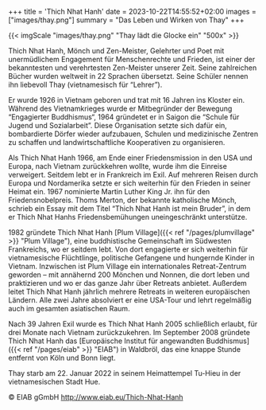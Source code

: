 +++
title = 'Thich Nhat Hanh'
date = 2023-10-22T14:55:52+02:00
images = ["images/thay.png"]
summary = "Das Leben und Wirken von Thay"
+++

{{< imgScale "images/thay.png" "Thay lädt die Glocke ein" "500x" >}}

Thich Nhat Hanh, Mönch und Zen-Meister, Gelehrter und Poet mit unermüdlichem Engagement für Menschenrechte und Frieden, ist einer der bekanntesten und verehrtesten Zen-Meister unserer Zeit. Seine zahlreichen Bücher wurden weltweit in 22 Sprachen übersetzt. Seine Schüler nennen ihn liebevoll Thay (vietnamesisch für “Lehrer”).

Er wurde 1926 in Vietnam geboren und trat mit 16 Jahren ins Kloster ein. Während des Vietnamkrieges wurde er Mitbegründer der Bewegung “Engagierter Buddhismus“, 1964 gründetet er in Saigon die “Schule für Jugend und Sozialarbeit”. Diese Organisation setzte sich dafür ein, bombardierte Dörfer wieder aufzubauen, Schulen und medizinische Zentren zu schaffen und landwirtschaftliche Kooperativen zu organisieren.

Als Thich Nhat Hanh 1966, am Ende einer Friedensmission in den USA und Europa, nach Vietnam zurückkehren wollte, wurde ihm die Einreise verweigert. Seitdem lebt er in Frankreich im Exil. Auf mehreren Reisen durch Europa und Nordamerika setzte er sich weiterhin für den Frieden in seiner Heimat ein. 1967 nominierte Martin Luther King Jr. ihn für den Friedensnobelpreis. Thoms Merton, der bekannte katholische Mönch, schrieb ein Essay mit dem Titel “Thich Nhat Hanh ist mein Bruder”, in dem er Thich Nhat Hanhs Friedensbemühungen uneingeschränkt unterstütze.

1982 gründete Thich Nhat Hanh [Plum Village]({{< ref "/pages/plumvillage" >}} "Plum Village"), eine buddhistische Gemeinschaft im Südwesten Frankreichs, wo er seitdem lebt. Von dort engagierte er sich weiterhin für vietnamesische Flüchtlinge, politische Gefangene und hungernde Kinder in Vietnam. Inzwischen ist Plum Village ein internationales Retreat-Zentrum geworden – mit annähernd 200 Mönchen und Nonnen, die dort leben und praktizieren und wo er das ganze Jahr über Retreats anbietet. Außerdem leitet Thich Nhat Hanh jährlich mehrere Retreats in weiteren europäischen Ländern. Alle zwei Jahre absolviert er eine USA-Tour und lehrt regelmäßig auch im gesamten asiatischen Raum.

Nach 39 Jahren Exil wurde es Thich Nhat Hanh 2005 schließlich erlaubt, für drei Monate nach Vietnam zurückzukehren.
Im September 2008 gründete Thich Nhat Hanh das [Europäische Institut für angewandten Buddhismus]({{< ref "/pages/eiab" >}} "EIAB") in Waldbröl, das eine knappe Stunde entfernt von Köln und Bonn liegt.

Thay starb am 22. Januar 2022 in seinem Heimattempel Tu-Hieu in der vietnamesischen Stadt Hue.

&copy; EIAB gGmbH http://www.eiab.eu/Thich-Nhat-Hanh